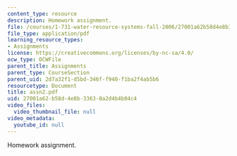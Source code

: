 ```yaml
---
content_type: resource
description: Homework assignment.
file: /courses/1-731-water-resource-systems-fall-2006/27001a62b58d4e8b33638a2d4b4b04c4_assn2.pdf
file_type: application/pdf
learning_resource_types:
- Assignments
license: https://creativecommons.org/licenses/by-nc-sa/4.0/
ocw_type: OCWFile
parent_title: Assignments
parent_type: CourseSection
parent_uid: 2d7a32f1-d5bd-346f-f940-f1ba2f4ab5b6
resourcetype: Document
title: assn2.pdf
uid: 27001a62-b58d-4e8b-3363-8a2d4b4b04c4
video_files:
  video_thumbnail_file: null
video_metadata:
  youtube_id: null
---
```

Homework assignment.